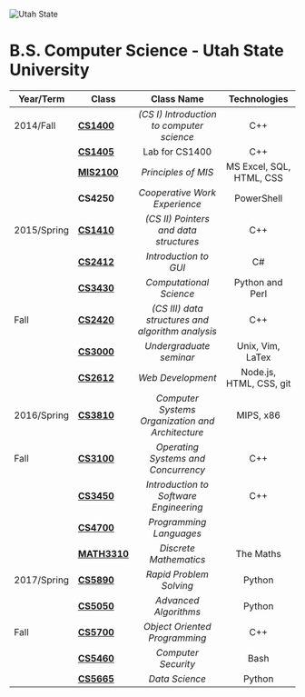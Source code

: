 ![Utah State](https://www.usu.edu/prm/identity/img/vertical_logo_on_white.jpg)

# B.S. Computer Science - Utah State University

|Year/Term|Class|Class Name|Technologies|
|---|---|:---:|:---:|
|2014/Fall|[**CS1400**](https://github.com/AdamTew/USU/tree/master/2014/CS1400)|*(CS I) Introduction to computer science*|C++|
||[**CS1405**](https://github.com/AdamTew/USU/tree/master/2014/CS1400)		|  Lab for CS1400|C++|
||[**MIS2100**](https://github.com/AdamTew/USU/tree/master/2014/MIS2100)	| *Principles of MIS* |MS Excel, SQL, HTML, CSS|
||**CS4250**		|  *Cooperative Work Experience*|PowerShell
|2015/Spring|[**CS1410**](https://github.com/AdamTew/USU/tree/master/2015/CS1410)  |*(CS II) Pointers and data structures*|C++  
||[**CS2412**](https://github.com/AdamTew/USU/tree/master/2015/CS2412)  	| *Introduction to GUI*|C#
||[**CS3430**](https://github.com/AdamTew/USU/tree/master/2015/CS3430) 	| *Computational Science*|Python and Perl
|Fall|[**CS2420**](https://github.com/AdamTew/USU/tree/master/2015/CS2420)| *(CS III) data structures and algorithm analysis* | C++ 
||[**CS3000**](https://github.com/AdamTew/USU/tree/master/2015/CS3000)  	| *Undergraduate seminar* | Unix, Vim, LaTex
||[**CS2612**](https://github.com/AdamTew/USU/tree/master/2015/CS2612)  	| *Web Development* | Node.js, HTML, CSS, git
|2016/Spring|[**CS3810**](https://github.com/adamtew/USU/tree/master/2016/cs3810)|*Computer Systems Organization and Architecture*| MIPS, x86
|Fall|[**CS3100**](https://github.com/adamtew/USU/tree/master/2016/cs3100)|*Operating Systems and Concurrency*| C++
||[**CS3450**](https://github.com/adamtew/USU/tree/master/2016/cs3450)|*Introduction to Software Engineering*| C++
||[**CS4700**](https://github.com/adamtew/USU/tree/master/2016/cs4700)|*Programming Languages*| 
||[**MATH3310**](https://github.com/adamtew/USU/tree/master/2016/math3310)|*Discrete Mathematics*| The Maths
|2017/Spring|[**CS5890**](https://github.com/adamtew/USU/tree/master/2017/cs5890)|*Rapid Problem Solving*|Python 
||[**CS5050**](https://github.com/adamtew/USU/tree/master/2017/cs5050)|*Advanced Algorithms*|Python 
|Fall|[**CS5700**](https://github.com/adamtew/USU/tree/master/2016/cs5700)|*Object Oriented Programming*| C++
||[**CS5460**](https://github.com/adamtew/USU/tree/master/2017/cs5460)|*Computer Security*|Bash 
||[**CS5665**](https://github.com/adamtew/USU/tree/master/2017/cs5665)|*Data Science*|Python 
